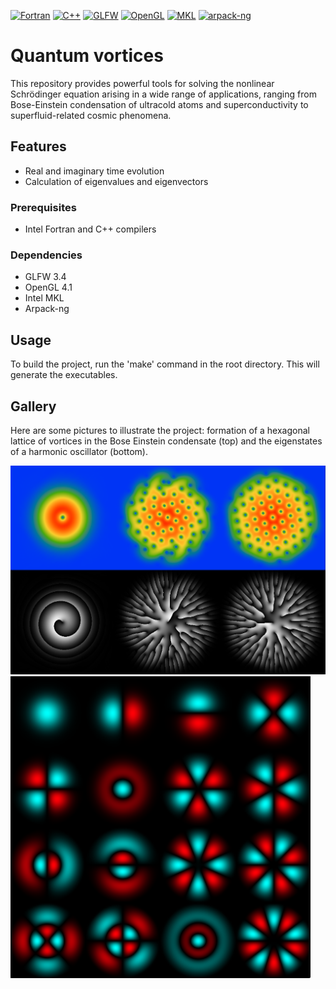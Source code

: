 [![Fortran](https://img.shields.io/badge/Fortran-2003-blue)](https://en.wikipedia.org/wiki/Fortran_2003)
[![C++](https://img.shields.io/badge/C%2B%2B-11-blue)](https://en.cppreference.com/w/cpp/11)
[![GLFW](https://img.shields.io/badge/GLFW-3.4-blue)](https://www.glfw.org)
[![OpenGL](https://img.shields.io/badge/OpenGL-4.1-blue)](https://www.opengl.org/)
[![MKL](https://img.shields.io/badge/Intel%20MKL-2023.2-blue)](https://software.intel.com/content/www/us/en/develop/tools/math-kernel-library.html)
[![arpack-ng](https://img.shields.io/badge/arpack-ng-blue?logo=github)](https://github.com/opencollab/arpack-ng)


# Quantum vortices

This repository provides powerful tools for solving the nonlinear Schrödinger equation arising in a wide range of applications, ranging from Bose-Einstein condensation of ultracold atoms and superconductivity to superfluid-related cosmic phenomena.

## Features
- Real and imaginary time evolution
- Calculation of eigenvalues and eigenvectors

### Prerequisites
- Intel Fortran and C++ compilers

### Dependencies
- GLFW 3.4
- OpenGL 4.1
- Intel MKL
- Arpack-ng

## Usage
To build the project, run the 'make' command in the root directory. This will generate the executables.

## Gallery

Here are some pictures to illustrate the project: formation of a hexagonal lattice of vortices in the Bose Einstein condensate (top) and the eigenstates of a harmonic oscillator (bottom).

<p>
  <img src="images/quantum_vortices.png" alt="Image 1" width="960">
  <img src="images/oscillator.png" alt="Image 2" width="480">
</p>
